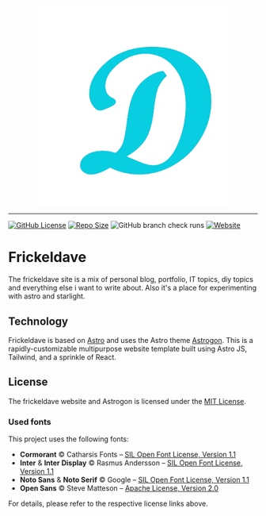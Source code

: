 
<div align="center">
  <img src="src/assets/logo/Logo_Flat-512.png" style="width:80%;" alt="Astrogon Logo" align="center" />
</div>

---

[![GitHub License](https://img.shields.io/github/license/frickeldave/frickeldave-main?color=red)](https://github.com/astrogon/astrogon/blob/main/LICENSE) [![Repo Size](https://img.shields.io/github/repo-size/frickeldave/frickeldave-main)](https://github.com/astrogon/astrogon) ![GitHub branch check runs](https://img.shields.io/github/check-runs/frickeldave/frickeldave-main/main) [![Website](https://img.shields.io/website?up_message=online&up_color=limegreen&down_message=offline&down_color=yellow&url=https%3A%2F%2Ffrickeldave.de%2F)](https://frickeldave.de/)

# Frickeldave

The frickeldave site is a mix of personal blog, portfolio, IT topics, diy topics and everything else i want to write about. Also it's a place for experimenting with astro and starlight.

## Technology

Frickeldave is based on [Astro](https://astro.build/) and uses the Astro theme [Astrogon](https://github.com/astrogon/astrogon). This is a rapidly-customizable multipurpose website template built using Astro JS, Tailwind, and a sprinkle of React.

## License

The frickeldave website and Astrogon is licensed under the [MIT License](LICENSE).

### Used fonts

This project uses the following fonts:

- **Cormorant** © Catharsis Fonts – [SIL Open Font License, Version 1.1](https://scripts.sil.org/OFL)
- **Inter** & **Inter Display** © Rasmus Andersson – [SIL Open Font License, Version 1.1](https://scripts.sil.org/OFL)
- **Noto Sans** & **Noto Serif** © Google – [SIL Open Font License, Version 1.1](https://scripts.sil.org/OFL)
- **Open Sans** © Steve Matteson – [Apache License, Version 2.0](https://www.apache.org/licenses/LICENSE-2.0)

For details, please refer to the respective license links above.


